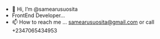 - 👋 Hi, I’m @samearusuosita
- FrontEnd Developer...
- 📫 How to reach me ... samearusuosita@gmail.com or call +2347065434953

<!---
samearusuosita/samearusuosita is a ✨ special ✨ repository because its `README.md` (this file) appears on your GitHub profile.
You can click the Preview link to take a look at your changes.
--->
